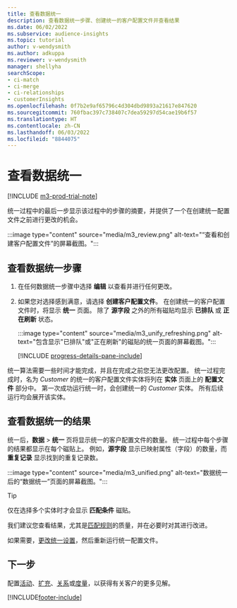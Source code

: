 ```yaml
---
title: 查看数据统一
description: 查看数据统一步骤、创建统一的客户配置文件并查看结果
ms.date: 06/02/2022
ms.subservice: audience-insights
ms.topic: tutorial
author: v-wendysmith
ms.author: adkuppa
ms.reviewer: v-wendysmith
manager: shellyha
searchScope:
- ci-match
- ci-merge
- ci-relationships
- customerInsights
ms.openlocfilehash: 0f7b2e9af65796c4d304dbd9893a21617e847620
ms.sourcegitcommit: 760fbac397c738407c7dea59297d54cae19b6f57
ms.translationtype: HT
ms.contentlocale: zh-CN
ms.lasthandoff: 06/03/2022
ms.locfileid: "8844075"
---
```

# <a name="review-data-unification"></a>查看数据统一

[!INCLUDE [m3-prod-trial-note](includes/m3-prod-trial-note.md)]

统一过程中的最后一步显示该过程中的步骤的摘要，并提供了一个在创建统一配置文件之前进行更改的机会。

:::image type="content" source="media/m3_review.png" alt-text="“查看和创建客户配置文件”的屏幕截图。":::

## <a name="review-the-data-unification-steps"></a>查看数据统一步骤

1. 在任何数据统一步骤中选择 **编辑** 以查看并进行任何更改。

1. 如果您对选择感到满意，请选择 **创建客户配置文件**。 在创建统一的客户配置文件时，将显示 **统一** 页面。 除了 **源字段** 之外的所有磁贴均显示 **已排队** 或 **正在刷新** 状态。

   :::image type="content" source="media/m3_unify_refreshing.png" alt-text="包含显示&quot;已排队&quot;或&quot;正在刷新&quot;的磁贴的统一页面的屏幕截图。":::

   [!INCLUDE [progress-details-pane-include](includes/progress-details-pane.md)]

统一算法需要一些时间才能完成，并且在完成之前您无法更改配置。 统一过程完成时，名为 *Customer* 的统一的客户配置文件实体将列在 **实体** 页面上的 **配置文件** 部分中。 第一次成功运行统一时，会创建统一的 *Customer* 实体。 所有后续运行均会展开该实体。

## <a name="review-the-results-of-data-unification"></a>查看数据统一的结果

统一后，**数据** > **统一** 页将显示统一的客户配置文件的数量。 统一过程中每个步骤的结果都显示在每个磁贴上。 例如，**源字段** 显示已映射属性（字段）的数量，而 **重复记录** 显示找到的重复记录数。

:::image type="content" source="media/m3_unified.png" alt-text="数据统一后的“数据统一”页面的屏幕截图。":::

> [!TIP]
> 仅在选择多个实体时才会显示 **匹配条件** 磁贴。

我们建议您查看结果，尤其是[匹配规则](data-unification-update.md#manage-match-rules)的质量，并在必要时对其进行改进。

如果需要，[更改统一设置](data-unification-update.md)，然后重新运行统一配置文件。

## <a name="next-step"></a>下一步

配置[活动](activities.md)、[扩充](enrichment-hub.md)、[关系](relationships.md)或[度量](measures.md)，以获得有关客户的更多见解。

[!INCLUDE[footer-include](includes/footer-banner.md)]
